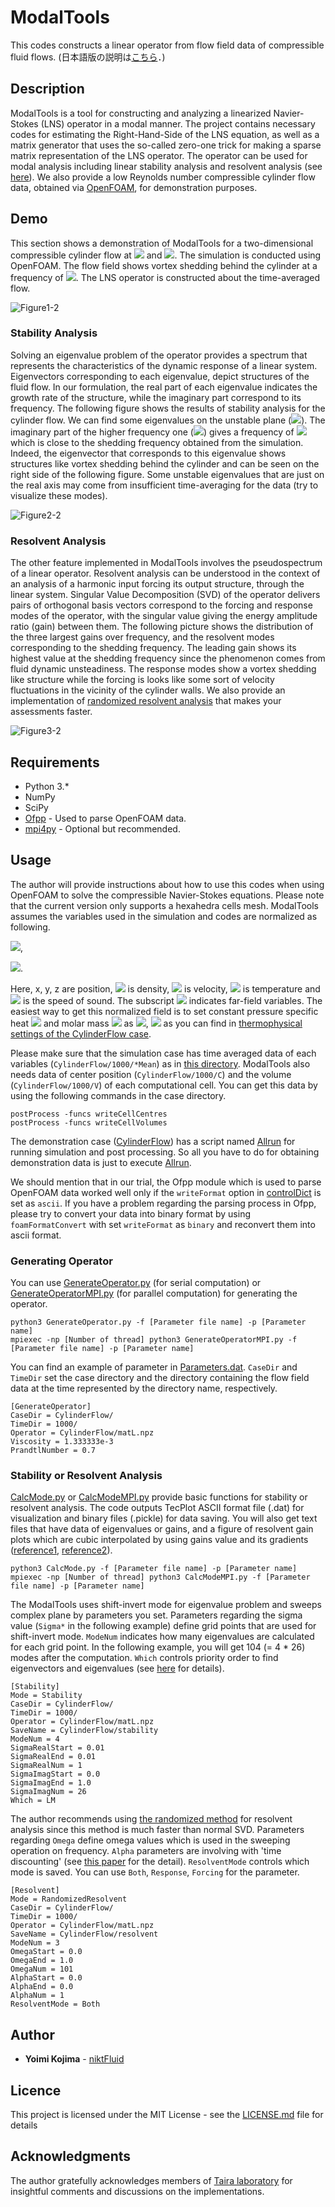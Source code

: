 # ModalTools
This codes constructs a linear operator from flow field data of compressible fluid flows.
(日本語版の説明は[こちら](README_JP.md)．)

## Description
ModalTools is a tool for constructing and analyzing a linearized Navier-Stokes (LNS) operator in a modal manner. The project contains necessary codes for estimating the Right-Hand-Side of the LNS equation, as well as a matrix generator that uses the so-called zero-one trick for making a sparse matrix representation of the LNS operator. The operator can be used for modal analysis including linear stability analysis and resolvent analysis (see [here](https://doi.org/10.2514/1.J056060)). We also provide a low Reynolds number compressible cylinder flow data, obtained via [OpenFOAM](https://www.openfoam.com/), for demonstration purposes.


## Demo
This section shows a demonstration of ModalTools for a two-dimensional compressible cylinder flow at <img src="https://latex.codecogs.com/gif.latex?Re=150"> and <img src="https://latex.codecogs.com/gif.latex?M_\infty=0.2">. The simulation is conducted using OpenFOAM. The flow field shows vortex shedding behind the cylinder at a frequency of <img src="https://latex.codecogs.com/gif.latex?St=0.178">. The LNS operator is constructed about the time-averaged flow.

![Figure1-2](https://user-images.githubusercontent.com/47338366/76111253-cc8fdc00-5f94-11ea-880f-b9a0953f5330.png)

### Stability Analysis
Solving an eigenvalue problem of the operator provides a spectrum that represents the characteristics of the dynamic response of a linear system. Eigenvectors corresponding to each eigenvalue, depict structures of the fluid flow. In our formulation, the real part of each eigenvalue indicates the growth rate of the structure, while the imaginary part correspond to its frequency. The following figure shows the results of stability analysis for the cylinder flow. We can find some eigenvalues on the unstable plane (<img src="https://latex.codecogs.com/gif.latex?{\rm&space;Re}(\lambda)&space;>&space;0">). The imaginary part of the higher frequency one (<img src="https://latex.codecogs.com/gif.latex?\lambda&space;=&space;7.25&space;\times&space;10^{-3}&space;&plus;&space;0.208i">) gives a frequency of <img src="https://latex.codecogs.com/gif.latex?St=0.165"> which is close to the shedding frequency obtained from the simulation. Indeed, the eigenvector that corresponds to this eigenvalue shows structures like vortex shedding behind the cylinder and can be seen on the right side of the following figure. Some unstable eigenvalues that are just on the real axis may come from insufficient time-averaging for the data (try to visualize these modes).

![Figure2-2](https://user-images.githubusercontent.com/47338366/76111278-d580ad80-5f94-11ea-966a-903eed397f2a.png)

### Resolvent Analysis
The other feature implemented in ModalTools involves the pseudospectrum of a linear operator. Resolvent analysis can be understood in the context of an analysis of a harmonic input forcing its output structure, through the linear system. Singular Value Decomposition (SVD) of the operator delivers pairs of orthogonal basis vectors correspond to the forcing and response modes of the operator, with the singular value giving the energy amplitude ratio (gain) between them. The following picture shows the distribution of the three largest gains over frequency, and the resolvent modes corresponding to the shedding frequency. The leading gain shows its highest value at the shedding frequency since the phenomenon comes from fluid dynamic unsteadiness. The response modes show a vortex shedding like structure while the forcing is looks like some sort of velocity fluctuations in the vicinity of the cylinder walls. We also provide an implementation of [randomized resolvent analysis](https://arxiv.org/abs/1902.01458) that makes your assessments faster.

![Figure3-2](https://user-images.githubusercontent.com/47338366/76111281-d7e30780-5f94-11ea-9f57-79398097fc97.png)


## Requirements
* Python 3.*
* NumPy 
* SciPy
* [Ofpp](https://github.com/dayigu/ofpp) - Used to parse OpenFOAM data.
* [mpi4py](https://mpi4py.readthedocs.io/en/stable/) - Optional but recommended.

## Usage
The author will provide instructions about how to use this codes when using OpenFOAM to solve the compressible Navier-Stokes equations. Please note that the current version only supports a hexahedra cells mesh. ModalTools assumes the variables used in the simulation and codes are normalized as following.

<img src="https://latex.codecogs.com/gif.latex?x&space;=&space;\frac{\widetilde{x}}{L},&space;\:&space;y&space;=&space;\frac{\widetilde{y}}{L},&space;\:&space;z&space;=&space;\frac{\widetilde{z}}{L}">, 

<img src="https://latex.codecogs.com/gif.latex?\rho&space;=&space;\frac{\widetilde{\rho}}{\rho_\infty},&space;\:&space;u&space;=&space;\frac{\widetilde{u}}{a_\infty},&space;\:&space;T&space;=&space;\frac{\widetilde{T}}{T_\infty}">.

Here, x, y, z are position, <img src="https://latex.codecogs.com/gif.latex?\rho"> is density, <img src="https://latex.codecogs.com/gif.latex?u"> is velocity, <img src="https://latex.codecogs.com/gif.latex?T"> is temperature and <img src="https://latex.codecogs.com/gif.latex?a"> is the speed of sound. The subscript <img src="https://latex.codecogs.com/gif.latex?\infty"> indicates far-field variables. The easiest way to get this normalized field is to set constant pressure specific heat <img src="https://latex.codecogs.com/gif.latex?c_p"> and molar mass <img src="https://latex.codecogs.com/gif.latex?m"> as <img src="https://latex.codecogs.com/gif.latex?c_p=2.5">, <img src="https://latex.codecogs.com/gif.latex?m=11640.3"> as you can find in [thermophysical settings of the CylinderFlow case](CylinderFlow/constant/thermophysicalProperties). 

Please make sure that the simulation case has time averaged data of each variables (`CylinderFlow/1000/*Mean`) as in [this directory](CylinderFlow/1000). ModalTools also needs data of center position (`CylinderFlow/1000/C`) and the volume (`CylinderFlow/1000/V`) of each computational cell. You can get this data by using the following commands in the case directory.
```
postProcess -funcs writeCellCentres 
postProcess -funcs writeCellVolumes
```

The demonstration case ([CylinderFlow](CylinderFlow)) has a script named [Allrun](CylinderFlow/Allrun) for running simulation and post processing. So all you have to do for obtaining demonstration data is just to execute [Allrun](CylinderFlow/Allrun).

We should mention that in our trial, the Ofpp module which is used to parse OpenFOAM data worked well only if the `writeFormat` option in [controlDict](CylinderFlow/system/controlDict) is set as `ascii`. If you have a problem regarding the parsing process in Ofpp, please try to convert your data into binary format by using `foamFormatConvert` with set `writeFormat` as `binary` and reconvert them into ascii format.


### Generating Operator
You can use [GenerateOperator.py](GenerateOperator.py) (for serial computation) or [GenerateOperatorMPI.py](GenerateOperatorMPI.py) (for parallel computation) for generating the operator. 
```
python3 GenerateOperator.py -f [Parameter file name] -p [Parameter name]
mpiexec -np [Number of thread] python3 GenerateOperatorMPI.py -f [Parameter file name] -p [Parameter name]
```

You can find an example of parameter in [Parameters.dat](Parameters.dat). `CaseDir` and` TimeDir` set the case directory and the directory containing the flow field data at the time represented by the directory name, respectively.
```
[GenerateOperator]
CaseDir = CylinderFlow/
TimeDir = 1000/
Operator = CylinderFlow/matL.npz
Viscosity = 1.333333e-3
PrandtlNumber = 0.7
```


### Stability or Resolvent Analysis
[CalcMode.py](CalcMode.py) or [CalcModeMPI.py](CalcModeMPI.py) provide basic functions for stability or resolvent analysis. The code outputs TecPlot ASCII format file (.dat) for visualization and binary files (.pickle) for data saving. You will also get text files that have data of eigenvalues or gains, and a figure of resolvent gain plots which are cubic interpolated by using gains value and its gradients ([reference1](https://web.stanford.edu/group/ctr/Summer/SP14/08_Transition_and_turbulence/11_fosas.pdf), [reference2](https://spiral.imperial.ac.uk/handle/10044/1/72876)).
```
python3 CalcMode.py -f [Parameter file name] -p [Parameter name]
mpiexec -np [Number of thread] python3 CalcModeMPI.py -f [Parameter file name] -p [Parameter name]
```

The ModalTools uses shift-invert mode for eigenvalue problem and sweeps complex plane by parameters you set. Parameters regarding the sigma value (`Sigma*` in the following example) define grid points that are used for shift-invert mode. `ModeNum` indicates how many eigenvalues are calculated for each grid point. In the following example, you will get 104 (= 4 * 26) modes after the computation. `Which` controls priority order to find eigenvectors and eigenvalues (see [here](https://docs.scipy.org/doc/scipy/reference/tutorial/arpack.html) for details).
```
[Stability]
Mode = Stability
CaseDir = CylinderFlow/
TimeDir = 1000/
Operator = CylinderFlow/matL.npz
SaveName = CylinderFlow/stability
ModeNum = 4
SigmaRealStart = 0.01
SigmaRealEnd = 0.01
SigmaRealNum = 1
SigmaImagStart = 0.0
SigmaImagEnd = 1.0
SigmaImagNum = 26
Which = LM
```

The author recommends using [the randomized method](https://arxiv.org/abs/1902.01458) for resolvent analysis since this method is much faster than normal SVD. Parameters regarding `Omega` define omega values which is used in the sweeping operation on frequency. `Alpha` parameters are involving with 'time discounting' (see [this paper](https://doi.org/10.1017/jfm.2019.163) for the detail). `ResolventMode` controls which mode is saved. You can use `Both`, `Response`, `Forcing` for the parameter.
```
[Resolvent]
Mode = RandomizedResolvent
CaseDir = CylinderFlow/
TimeDir = 1000/
Operator = CylinderFlow/matL.npz
SaveName = CylinderFlow/resolvent
ModeNum = 3
OmegaStart = 0.0
OmegaEnd = 1.0
OmegaNum = 101
AlphaStart = 0.0
AlphaEnd = 0.0
AlphaNum = 1
ResolventMode = Both
```


## Author
* **Yoimi Kojima** - [niktFluid](https://github.com/niktFluid)


## Licence

This project is licensed under the MIT License - see the [LICENSE.md](LICENSE) file for details


## Acknowledgments

The author gratefully acknowledges members of [Taira laboratory](http://www.seas.ucla.edu/fluidflow/index.html) for insightful comments and discussions on the implementations.
